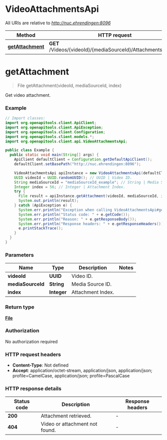 # VideoAttachmentsApi

All URIs are relative to *http://nuc.ehrendingen:8096*

| Method | HTTP request | Description |
|------------- | ------------- | -------------|
| [**getAttachment**](VideoAttachmentsApi.md#getAttachment) | **GET** /Videos/{videoId}/{mediaSourceId}/Attachments/{index} | Get video attachment. |


<a id="getAttachment"></a>
# **getAttachment**
> File getAttachment(videoId, mediaSourceId, index)

Get video attachment.

### Example
```java
// Import classes:
import org.openapitools.client.ApiClient;
import org.openapitools.client.ApiException;
import org.openapitools.client.Configuration;
import org.openapitools.client.models.*;
import org.openapitools.client.api.VideoAttachmentsApi;

public class Example {
  public static void main(String[] args) {
    ApiClient defaultClient = Configuration.getDefaultApiClient();
    defaultClient.setBasePath("http://nuc.ehrendingen:8096");

    VideoAttachmentsApi apiInstance = new VideoAttachmentsApi(defaultClient);
    UUID videoId = UUID.randomUUID(); // UUID | Video ID.
    String mediaSourceId = "mediaSourceId_example"; // String | Media Source ID.
    Integer index = 56; // Integer | Attachment Index.
    try {
      File result = apiInstance.getAttachment(videoId, mediaSourceId, index);
      System.out.println(result);
    } catch (ApiException e) {
      System.err.println("Exception when calling VideoAttachmentsApi#getAttachment");
      System.err.println("Status code: " + e.getCode());
      System.err.println("Reason: " + e.getResponseBody());
      System.err.println("Response headers: " + e.getResponseHeaders());
      e.printStackTrace();
    }
  }
}
```

### Parameters

| Name | Type | Description  | Notes |
|------------- | ------------- | ------------- | -------------|
| **videoId** | **UUID**| Video ID. | |
| **mediaSourceId** | **String**| Media Source ID. | |
| **index** | **Integer**| Attachment Index. | |

### Return type

[**File**](File.md)

### Authorization

No authorization required

### HTTP request headers

 - **Content-Type**: Not defined
 - **Accept**: application/octet-stream, application/json, application/json; profile=CamelCase, application/json; profile=PascalCase

### HTTP response details
| Status code | Description | Response headers |
|-------------|-------------|------------------|
| **200** | Attachment retrieved. |  -  |
| **404** | Video or attachment not found. |  -  |

